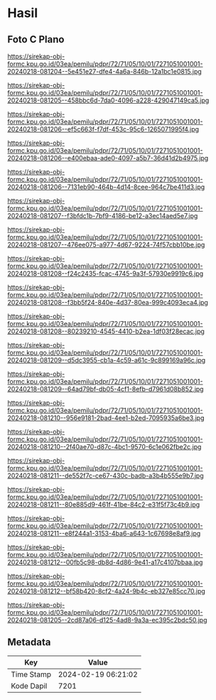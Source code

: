 # Hasil

## Foto C Plano

https://sirekap-obj-formc.kpu.go.id/03ea/pemilu/pdpr/72/71/05/10/01/7271051001001-20240218-081204--5e451e27-dfe4-4a6a-846b-12a1bc1e0815.jpg

https://sirekap-obj-formc.kpu.go.id/03ea/pemilu/pdpr/72/71/05/10/01/7271051001001-20240218-081205--458bbc6d-7da0-4096-a228-429047149ca5.jpg

https://sirekap-obj-formc.kpu.go.id/03ea/pemilu/pdpr/72/71/05/10/01/7271051001001-20240218-081206--ef5c663f-f7df-453c-95c6-1265071995f4.jpg

https://sirekap-obj-formc.kpu.go.id/03ea/pemilu/pdpr/72/71/05/10/01/7271051001001-20240218-081206--e400ebaa-ade0-4097-a5b7-36d41d2b4975.jpg

https://sirekap-obj-formc.kpu.go.id/03ea/pemilu/pdpr/72/71/05/10/01/7271051001001-20240218-081206--7131eb90-464b-4d14-8cee-964c7be411d3.jpg

https://sirekap-obj-formc.kpu.go.id/03ea/pemilu/pdpr/72/71/05/10/01/7271051001001-20240218-081207--f3bfdc1b-7bf9-4186-be12-a3ec14aed5e7.jpg

https://sirekap-obj-formc.kpu.go.id/03ea/pemilu/pdpr/72/71/05/10/01/7271051001001-20240218-081207--476ee075-a977-4d67-9224-74f57cbb10be.jpg

https://sirekap-obj-formc.kpu.go.id/03ea/pemilu/pdpr/72/71/05/10/01/7271051001001-20240218-081208--f24c2435-fcac-4745-9a3f-57930e9919c6.jpg

https://sirekap-obj-formc.kpu.go.id/03ea/pemilu/pdpr/72/71/05/10/01/7271051001001-20240218-081208--f3bb5f24-840e-4d37-80ea-999c4093eca4.jpg

https://sirekap-obj-formc.kpu.go.id/03ea/pemilu/pdpr/72/71/05/10/01/7271051001001-20240218-081208--80239210-4545-4410-b2ea-1df03f28ecac.jpg

https://sirekap-obj-formc.kpu.go.id/03ea/pemilu/pdpr/72/71/05/10/01/7271051001001-20240218-081209--d5dc3955-cb1a-4c59-a61c-9c899169a96c.jpg

https://sirekap-obj-formc.kpu.go.id/03ea/pemilu/pdpr/72/71/05/10/01/7271051001001-20240218-081209--64ad79bf-db05-4cf1-8efb-d7961d08b852.jpg

https://sirekap-obj-formc.kpu.go.id/03ea/pemilu/pdpr/72/71/05/10/01/7271051001001-20240218-081210--956e9181-2bad-4ee1-b2ed-7095935a6be3.jpg

https://sirekap-obj-formc.kpu.go.id/03ea/pemilu/pdpr/72/71/05/10/01/7271051001001-20240218-081210--2f40ae70-d87c-4bc1-9570-6c1e062fbe2c.jpg

https://sirekap-obj-formc.kpu.go.id/03ea/pemilu/pdpr/72/71/05/10/01/7271051001001-20240218-081211--de552f7c-ce67-430c-badb-a3b4b555e9b7.jpg

https://sirekap-obj-formc.kpu.go.id/03ea/pemilu/pdpr/72/71/05/10/01/7271051001001-20240218-081211--80e885d9-461f-41be-84c2-e31f5f73c4b9.jpg

https://sirekap-obj-formc.kpu.go.id/03ea/pemilu/pdpr/72/71/05/10/01/7271051001001-20240218-081211--e8f244a1-3153-4ba6-a643-1c67698e8af9.jpg

https://sirekap-obj-formc.kpu.go.id/03ea/pemilu/pdpr/72/71/05/10/01/7271051001001-20240218-081212--00fb5c98-db8d-4d86-9e41-a17c4107bbaa.jpg

https://sirekap-obj-formc.kpu.go.id/03ea/pemilu/pdpr/72/71/05/10/01/7271051001001-20240218-081212--bf58b420-8cf2-4a24-9b4c-eb327e85cc70.jpg

https://sirekap-obj-formc.kpu.go.id/03ea/pemilu/pdpr/72/71/05/10/01/7271051001001-20240218-081205--2cd87a06-d125-4ad8-9a3a-ec395c2bdc50.jpg


## Metadata

| Key        | Value               |
| ---------- | ------------------- |
| Time Stamp | 2024-02-19 06:21:02 |
| Kode Dapil | 7201                |



